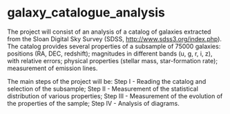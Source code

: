 # galaxy_catalogue_analysis
The project will consist of an analysis of a catalog of galaxies extracted from the Sloan
Digital Sky Survey (SDSS, http://www.sdss3.org/index.php).
The catalog provides several properties of a subsample of 75000 galaxies:
positions (RA, DEC, redshift);
magnitudes in different bands (u, g, r, i, z), with relative errors;
physical properties (stellar mass, star-formation rate);
measurement of emission lines.

The main steps of the project will be:
Step I - Reading the catalog and selection of the subsample;
Step II - Measurement of the statistical distribution of various properties;
Step III - Measurement of the evolution of the properties of the sample;
Step IV - Analysis of diagrams.
